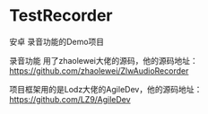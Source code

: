 # TestRecorder

安卓 录音功能的Demo项目

录音功能 用了zhaolewei大佬的源码，他的源码地址：https://github.com/zhaolewei/ZlwAudioRecorder

项目框架用的是Lodz大佬的AgileDev，他的源码地址：https://github.com/LZ9/AgileDev
